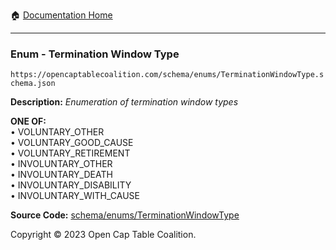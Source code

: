 :house: [Documentation Home](/README.md)

---

### Enum - Termination Window Type

`https://opencaptablecoalition.com/schema/enums/TerminationWindowType.schema.json`

**Description:** _Enumeration of termination window types_

**ONE OF:**</br>&bull; VOLUNTARY_OTHER </br>&bull; VOLUNTARY_GOOD_CAUSE </br>&bull; VOLUNTARY_RETIREMENT </br>&bull; INVOLUNTARY_OTHER </br>&bull; INVOLUNTARY_DEATH </br>&bull; INVOLUNTARY_DISABILITY </br>&bull; INVOLUNTARY_WITH_CAUSE

**Source Code:** [schema/enums/TerminationWindowType](/schema/enums/TerminationWindowType.schema.json)

Copyright © 2023 Open Cap Table Coalition.
